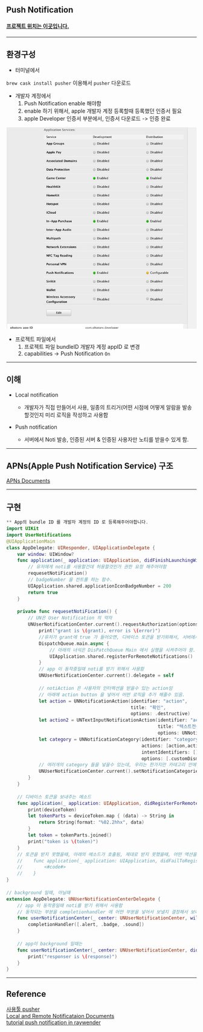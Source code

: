 ## Push Notification 

#### [프로젝트 위치는 이곳입니다.](/Project/17-12-8-Push-Notification)
 
---

## 환경구성

- 터미널에서

`brew cask install pusher` 이용해서 `pusher` 다운로드

- 개발자 계정에서
	1. Push Notification enable 해야함
	2. enable 하기 위해서, apple 개발자 계정 등록할때 등록했던 인증서 필요
	3. apple Developer 인증서 부분에서, 인증서 다운로드 -> 인증 완료
	
![screen](/study/image/PushNotification.jpg)

- 프로젝트 파일에서
	1. 프로젝트 파일 bundleID 개발자 계정 appID 로 변경
	2. capabilities -> Push Notification `On` 

---

## 이해

- Local notification 
	* 개발자가 직접 만들어서 사용, 일종의 트리거(어떤 시점에 어떻게 알람을 발송할것인지 미리 로직을 작성하고 사용함 

- Push notification 
	* 서버에서 Noti 발송, 인증된 서버 & 인증된 사용자만 노티를 받을수 있게 함.

---

## APNs(Apple Push Notification Service) 구조

[APNs Documents](https://developer.apple.com/library/content/documentation/NetworkingInternet/Conceptual/RemoteNotificationsPG/APNSOverview.html#//apple_ref/doc/uid/TP40008194-CH8-SW1)

--- 

## 구현 

```swift
** App의 bundle ID 를 개발자 계정의 ID 로 등록해주어야합니다.
import UIKit
import UserNotifications
@UIApplicationMain
class AppDelegate: UIResponder, UIApplicationDelegate {
    var window: UIWindow?
    func application(_ application: UIApplication, didFinishLaunchingWithOptions launchOptions: [UIApplicationLaunchOptionsKey: Any]?) -> Bool {
        // 유저에게 noti를 사용할건데 허용할것인가 권한 요청 해주어야함
        requesetNotiFication()
        // badgeNumber 을 컨트롤 하는 함수.
        UIApplication.shared.applicationIconBadgeNumber = 200
        return true
    }
    
    private func requesetNotiFication() {
        // UN은 User Notification 의 약자
        UNUserNotificationCenter.current().requestAuthorization(options: [UNAuthorizationOptions.alert, .sound, .badge]) { (grant, error) in // 유저가 허용했느냐 안했느냐는 bool 값, error 값을 error 으로
            print("grant is \(grant), error is \(error)")
            //유저가 grant에 true 가 들어오면, 디바이스 토큰을 받기위해서, 서버에서 token 을 요청 해주어야함.
            DispatchQueue.main.async {
                // 아래의 녀석은 DisPatchQueue Main 에서 실행을 시켜주어야 함. 이유는 얼마전에 생긴 thread Checker 이라는 녀석이 체크해서 알려줌.
                UIApplication.shared.registerForRemoteNotifications()
            }
            // app 이 동작중일때 noti를 받기 위해서 사용함
            UNUserNotificationCenter.current().delegate = self
            
            // notiAction 은 사용자의 인터렉션을 받을수 있는 action임
            // 아래에 action button 을 넣어서 어떤 로직을 추가 해줄수 있음.
            let action = UNNotificationAction(identifier: "action",
                                              title: "확인",
                                              options: .destructive)
            let action2 = UNTextInputNotificationAction(identifier: "action2",
                                                        title: "텍스트전송",
                                                        options: UNNotificationActionOptions.foreground)
            let category = UNNotificationCategory(identifier: "category1",
                                                  actions: [action,action2],
                                                  intentIdentifiers: [],
                                                  options: [.customDismissAction])
            // 여러개의 category 들을 넣을수 있는데, 우리는 한가지만 카테고리 안에 넣어서 실습해봄.
            UNUserNotificationCenter.current().setNotificationCategories([category])
        }
    }
    
    // 디바이스 토큰을 보내주는 메소드
    func application(_ application: UIApplication, didRegisterForRemoteNotificationsWithDeviceToken deviceToken: Data) {
        print(deviceToken)
        let tokenParts = deviceToken.map { (data) -> String in
            return String(format: "%02.2hhx", data)
        }
        let token = tokenParts.joined()
        print("token is \(token)")
    }
    // 토큰을 받지 못했을때, 아래의 메소드가 호출됨, 제대로 받지 못했을때, 어떤 액션을 취해줄것인지에 대한것을 이부분에서 적용함,
    //    func application(_ application: UIApplication, didFailToRegisterForRemoteNotificationsWithError error: Error) {
    //        <#code#>
    //    }
}

// background 일때, 아닐때
extension AppDelegate: UNUserNotificationCenterDelegate {    
    // app 이 동작중일때 noti를 받기 위해서 사용함
    // 동작되는 부분을 completionhandler 에 어떤 부분을 넣어서 보낼지 결정해서 보내줌
    func userNotificationCenter(_ center: UNUserNotificationCenter, willPresent notification: UNNotification, withCompletionHandler completionHandler: @escaping (UNNotificationPresentationOptions) -> Void) {
        completionHandler([.alert, .badge, .sound])
    }
    
    // app이 background 일때는
    func userNotificationCenter(_ center: UNUserNotificationCenter, didReceive response: UNNotificationResponse, withCompletionHandler completionHandler: @escaping () -> Void) {
        print("responser is \(response)")
    }
}
```

---

## Reference 

[사용툴 pusher](https://github.com/noodlewerk/NWPusher) <br>
[Local and Remote Notificataion Documents](https://developer.apple.com/library/content/documentation/NetworkingInternet/Conceptual/RemoteNotificationsPG/APNSOverview.html#//apple_ref/doc/uid/TP40008194-CH8-SW1) <br>
[tutorial push notification in raywender](https://www.raywenderlich.com/156966/push-notifications-tutorial-getting-started)<br>